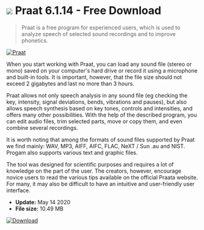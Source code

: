 # ![](https://cdn.softexe.net/static/icon/2/praat-8134.png) Praat 6.1.14 - Free Download

> Praat is a free program for experienced users, which is used to analyze speech of selected sound recordings and to improve phonetics.

[![Praat](https:https://tse1.mm.bing.net/th?id=OIP.k7-KTy0ImXoC8f6F04yDAQHaGX&pid=Api)](https://softexe.net/win/education-science/languages/praat:hpcd.html)

When you start working with Praat, you can load any sound file (stereo or mono) saved on your computer's hard drive or record it using a microphone and built-in tools. It is important, however, that the file size should not exceed 2 gigabytes and last no more than 3 hours.
 
 Praat allows not only speech analysis in any sound file (eg checking the key, intensity, signal deviations, bends, vibrations and pauses), but also allows speech synthesis based on key tones, controls and intensities, and offers many other possibilities. With the help of the described program, you can edit audio files, trim selected parts, move or copy them, and even combine several recordings. 
 
 It is worth noting that among the formats of sound files supported by Praat we find mainly: WAV, MP3, AIFF, AIFC, FLAC, NeXT / Sun .au and NIST. Progam also supports various text and graphic files.
 
 The tool was designed for scientific purposes and requires a lot of knowledge on the part of the user. The creators, however, encourage novice users to read the various tips available on the official Praata website. For many, it may also be difficult to have an intuitive and user-friendly user interface.


- **Update:** May 14 2020
- **File size:** 10.49 MB

[![Download](https://cdn.softexe.net/static/img/download.png)](https://softexe.net/win/education-science/languages/praat:hpcd.html)

